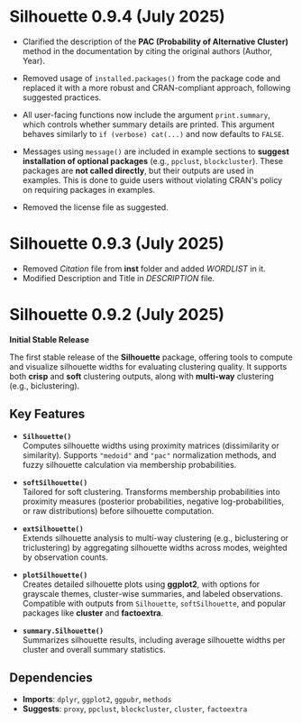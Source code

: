 # Silhouette 0.9.4 (July 2025)

- Clarified the description of the **PAC (Probability of Alternative Cluster)** method in the documentation by citing the original authors (Author, Year).

- Removed usage of `installed.packages()` from the package code and replaced it with a more robust and CRAN-compliant approach, following suggested practices.

- All user-facing functions now include the argument `print.summary`, which controls whether summary details are printed. This argument behaves similarly to `if (verbose) cat(...)` and now defaults to `FALSE`.

- Messages using `message()` are included in example sections to **suggest installation of optional packages** (e.g., `ppclust`, `blockcluster`). These packages are **not called directly**, but their outputs are used in examples. This is done to guide users without violating CRAN's policy on requiring packages in examples.

- Removed the license file as suggested.

# Silhouette 0.9.3 (July 2025)

- Removed *Citation* file from **inst** folder and added *WORDLIST* in it.
- Modified Description and Title in *DESCRIPTION* file.

# Silhouette 0.9.2 (July 2025)

**Initial Stable Release**

The first stable release of the **Silhouette** package, offering tools to compute and visualize silhouette widths for evaluating clustering quality. It supports both **crisp** and **soft** clustering outputs, along with **multi-way** clustering (e.g., biclustering).

## Key Features

- **`Silhouette()`**  
  Computes silhouette widths using proximity matrices (dissimilarity or similarity). Supports `"medoid"` and `"pac"` normalization methods, and fuzzy silhouette calculation via membership probabilities.

- **`softSilhouette()`**  
  Tailored for soft clustering. Transforms membership probabilities into proximity measures (posterior probabilities, negative log-probabilities, or raw distributions) before silhouette computation.

- **`extSilhouette()`**  
  Extends silhouette analysis to multi-way clustering (e.g., biclustering or triclustering) by aggregating silhouette widths across modes, weighted by observation counts.

- **`plotSilhouette()`**  
  Creates detailed silhouette plots using **ggplot2**, with options for grayscale themes, cluster-wise summaries, and labeled observations. Compatible with outputs from `Silhouette`, `softSilhouette`, and popular packages like **cluster** and **factoextra**.

- **`summary.Silhouette()`**  
  Summarizes silhouette results, including average silhouette widths per cluster and overall summary statistics.

## Dependencies

- **Imports**: `dplyr`, `ggplot2`, `ggpubr`, `methods`  
- **Suggests**: `proxy`, `ppclust`, `blockcluster`, `cluster`, `factoextra`
